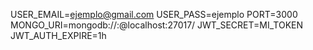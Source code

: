 USER_EMAIL=ejemplo@gmail.com
USER_PASS=ejemplo
PORT=3000
MONGO_URI=mongodb://<usuario>:<password>@localhost:27017/
JWT_SECRET=MI_TOKEN
JWT_AUTH_EXPIRE=1h
